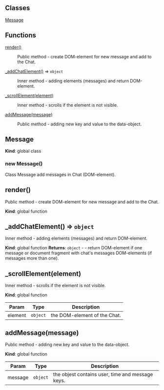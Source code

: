 ## Classes

<dl>
<dt><a href="#Message">Message</a></dt>
<dd></dd>
</dl>

## Functions

<dl>
<dt><a href="#render">render()</a></dt>
<dd><p>Public method - create DOM-element for new message and add to the Chat.</p>
</dd>
<dt><a href="#_addChatElement">_addChatElement()</a> ⇒ <code>object</code></dt>
<dd><p>Inner method - adding elements (messages) and return DOM-element.</p>
</dd>
<dt><a href="#_scrollElement(element)">_scrollElement(element)</a></dt>
<dd><p>Inner method - scrolls if the element is not visible.</p>
</dd>
<dt><a href="#addMessage(message)">addMessage(message)</a></dt>
<dd><p>Public method - adding new key and value to the data-object.</p>
</dd>
</dl>

<a name="Message"></a>

## Message
**Kind**: global class
<a name="new_Message_new"></a>

### new Message()
Class Message add messages in Chat (DOM-element).

<a name="render"></a>

## render()
Public method - create DOM-element for new message and add to the Chat.

**Kind**: global function
<a name="_addChatElement"></a>

## _addChatElement() ⇒ <code>object</code>
Inner method - adding elements (messages) and return DOM-element.

**Kind**: global function
**Returns**: <code>object</code> - - return DOM-element if one message or document fragment with chat's messages DOM-elements (if messages more than one).
<a name="_scrollElement(element)"></a>

## _scrollElement(element)
Inner method - scrolls if the element is not visible.

**Kind**: global function

| Param | Type | Description |
| --- | --- | --- |
| element | <code>object</code> | the DOM-element of the Chat. |

<a name="addMessage(message)"></a>

## addMessage(message)
Public method - adding new key and value to the data-object.

**Kind**: global function

| Param | Type | Description |
| --- | --- | --- |
| message | <code>object</code> | the objest contains user, time and message keys. |